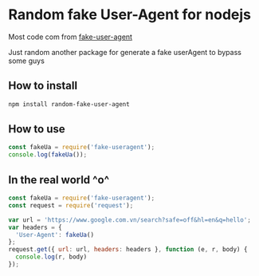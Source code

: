 # Random fake User-Agent for nodejs

Most code com from [fake-user-agent](https://github.com/thiennq/fake-user-agent#readme)

Just random another package for generate a fake userAgent to bypass some guys

## How to install
```bash
npm install random-fake-user-agent
```

## How to use
```javascript
const fakeUa = require('fake-useragent');
console.log(fakeUa());
```

## In the real world ^o^

```javascript
const fakeUa = require('fake-useragent');
const request = require('request');

var url = 'https://www.google.com.vn/search?safe=off&hl=en&q=hello';
var headers = {
  'User-Agent': fakeUa()
};
request.get({ url: url, headers: headers }, function (e, r, body) {
  console.log(r, body)
});

```
